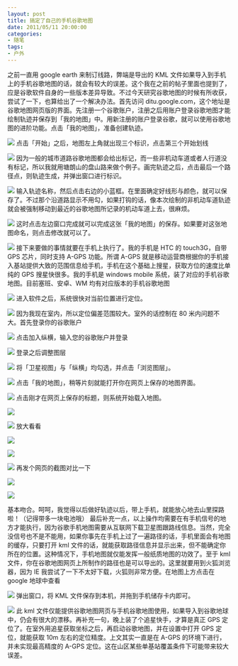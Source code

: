 ```yaml
---
layout: post
title: 搞定了自己的手机谷歌地图
date: 2011/05/11 20:00:00
categories:
- 随笔
tags:
- 户外
---
```


之前一直用 google earth 来制订线路，弊端是导出的 KML 文件如果导入到手机上的手机谷歌地图的话，就会有较大的误差。这个我在之前的帖子里面也提到了，应是谷歌软件自身的一些版本差异导致。不过今天研究谷歌地图的时候有所收获，尝试了一下，也算给出了一个解决办法。首先访问 ditu.google.com，这个地址是谷歌地图网页版的界面。先注册一个谷歌账户，注册之后用账户登录谷歌地图才能绘制轨迹并保存到「我的地图」中。用新注册的账户登录谷歌，就可以使用谷歌地图的进阶功能。点击「我的地图」，准备创建轨迹。

![](http://pics.naaln.com/blog/2019-05-14-141701.jpg-basicBlog)
 点击「开始」之后，地图左上角就出现三个标识，点击第三个开始划线

![](http://pics.naaln.com/blog/2019-05-14-141702.jpg-basicBlog)
 因为一般的城市道路谷歌地图都会给出标记，而一些非机动车道或者人行道没有标记，所以我就用塘朗山的盘山路来做个例子。画完轨迹之后，点击最后一个路径点，则轨迹生成，并弹出窗口进行标识。

![](http://pics.naaln.com/blog/2019-05-14-141703.jpg-basicBlog)
 输入轨迹名称，然后点击右边的小蓝框。在里面确定好线形与颜色，就可以保存了。不过那个沿道路显示不用勾，如果打钩的话，像本次绘制的非机动车道轨迹就会被强制移动到最近的谷歌地图所记录的机动车道上去，很麻烦。

![](http://pics.naaln.com/blog/2019-05-14-141704.jpg-basicBlog)
 这时点击左边窗口完成就可以完成这张「我的地图」的保存。如果要对这张地图命名，则点击修改就可以了。

![](http://pics.naaln.com/blog/2019-05-14-141705.jpg-basicBlog)
 接下来要做的事情就要在手机上执行了。我的手机是 HTC 的 touch3G，自带 GPS 芯片，同时支持 A-GPS 功能。所谓 A-GPS 就是移动运营商根据你的手机接入基站提供大致的范围信息给手机，手机在这个基础上搜星，获取方位的速度比单纯的 GPS 搜星快很多。我的手机是 windows mobile 系统，装了对应的手机谷歌地图。目前塞班、安卓、WM 均有对应版本的手机谷歌地图

![](http://pics.naaln.com/blog/2019-05-14-141706.jpg-basicBlog)
 进入软件之后，系统很快对当前位置进行定位。

![](http://pics.naaln.com/blog/2019-05-14-141707.jpg-basicBlog)
 因为我现在室内，所以定位偏差范围较大。室外的话控制在 80 米内问题不大。首先登录你的谷歌账户

![](http://pics.naaln.com/blog/2019-05-14-141708.jpg-basicBlog)
 点击加入纵横，输入您的谷歌账户并登录

![](http://pics.naaln.com/blog/2019-05-14-141709.jpg-basicBlog)
 登录之后调整图层

![](http://pics.naaln.com/blog/2019-05-14-141710.jpg-basicBlog)
 将「卫星视图」与「纵横」均勾选，并点击「浏览图层」。

![](http://pics.naaln.com/blog/2019-05-14-141711.jpg-basicBlog)
 点击「我的地图」，稍等片刻就能打开你在网页上保存的地图界面。

![](http://pics.naaln.com/blog/2019-05-14-141712.jpg-basicBlog)
 点击刚才在网页上保存的标题，则系统开始载入地图。

![](http://pics.naaln.com/blog/2019-05-14-141713.jpg-basicBlog)

![](http://pics.naaln.com/blog/2019-05-14-141714.jpg-basicBlog)
 放大看看

![](http://pics.naaln.com/blog/2019-05-14-141715.jpg-basicBlog)

![](http://pics.naaln.com/blog/2019-05-14-141716.jpg-basicBlog)

![](http://pics.naaln.com/blog/2019-05-14-141717.jpg-basicBlog)
 再发个网页的截图对比一下

![](http://pics.naaln.com/blog/2019-05-14-141718.jpg-basicBlog)

![](http://pics.naaln.com/blog/2019-05-14-141719.jpg-basicBlog)

 基本吻合。呵呵，我觉得以后做好轨迹以后，带上手机，就能放心地去山里探路啦！（记得带多一块电池哦） 最后补充一点，以上操作均需要在有手机信号的地方才能执行，因为谷歌手机地图需要从互联网下载卫星图跟路线信息。当然，完全没信号也不是不能用，如果你事先在手机上过了一遍路径的话，手机里面会有地图的缓存，只要打开 kml 文件的话，就能获取路径信息并显示出来，但不能确定你所在的位置。这种情况下，手机地图就仅能发挥一般纸质地图的功效了。至于 kml 文件，你在谷歌地图网页上所制作的路径也是可以导出的。这里就要用到火狐浏览器，因为 IE 我尝试了一下不太好下载，火狐则非常方便。在地图上方点击在 google 地球中查看

![](http://pics.naaln.com/blog/2019-05-14-141720.jpg-basicBlog)
 弹出窗口，将 KML 文件保存到本机，并拖到手机储存卡内即可。

![](http://pics.naaln.com/blog/2019-05-14-141721.jpg-basicBlog) 此 kml 文件仅能提供谷歌地图网页与手机谷歌地图使用，如果导入到谷歌地球中，仍会有很大的漂移。再补充一句，晚上装了个追星快手，才算是真正 GPS 定位了。在室外用追星获取坐标之后，再启动谷歌地图，并在设置中打开 GPS 定位，就能获取 10m 左右的定位精度。上文其实一直是在 A-GPS 的环境下进行，并未实现最高精度的 A-GPS 定位。这在山区某些单基站覆盖条件下可能带来较大误差。
